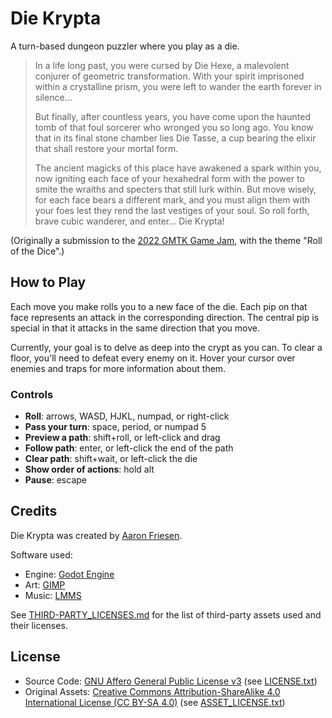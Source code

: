 # Die Krypta

A turn-based dungeon puzzler where you play as a die.

> In a life long past, you were cursed by Die Hexe, a malevolent conjurer of geometric transformation.
> With your spirit imprisoned within a crystalline prism, you were left to wander the earth forever in silence...
> 
> But finally, after countless years, you have come upon the haunted tomb of that foul sorcerer who wronged you so long ago.
> You know that in its final stone chamber lies Die Tasse, a cup bearing the elixir that shall restore your mortal form.
> 
> The ancient magicks of this place have awakened a spark within you, now igniting each face of your hexahedral form with the power to smite the wraiths and specters that still lurk within.
> But move wisely, for each face bears a different mark, and you must align them with your foes lest they rend the last vestiges of your soul.
> So roll forth, brave cubic wanderer, and enter...
> Die Krypta!

(Originally a submission to the [2022 GMTK Game Jam](https://itch.io/jam/gmtk-jam-2022), with the theme "Roll of the Dice".)

## How to Play

Each move you make rolls you to a new face of the die.
Each pip on that face represents an attack in the corresponding direction.
The central pip is special in that it attacks in the same direction that you move.

Currently, your goal is to delve as deep into the crypt as you can.
To clear a floor, you'll need to defeat every enemy on it.
Hover your cursor over enemies and traps for more information about them.

### Controls

- **Roll**: arrows, WASD, HJKL, numpad, or right-click
- **Pass your turn**: space, period, or numpad 5
- **Preview a path**: shift+roll, or left-click and drag
- **Follow path**: enter, or left-click the end of the path
- **Clear path**: shift+wait, or left-click the die
- **Show order of actions**: hold alt
- **Pause**: escape

## Credits

Die Krypta was created by [Aaron Friesen](https://frie.dev).

Software used:

- Engine: [Godot Engine](https://godotengine.org)
- Art: [GIMP](https://gimp.org)
- Music: [LMMS](https://lmms.io/)

See [THIRD-PARTY_LICENSES.md](THIRD-PARTY_LICENSES.md) for the list of third-party assets used and their licenses.

## License

- Source Code: [GNU Affero General Public License v3](https://www.gnu.org/licenses/agpl-3.0.en.html) (see [LICENSE.txt](LICENSE.txt))
- Original Assets: [Creative Commons Attribution-ShareAlike 4.0 International License (CC BY-SA 4.0)](https://creativecommons.org/licenses/by-sa/4.0/) (see [ASSET_LICENSE.txt](ASSET_LICENSE.txt))
